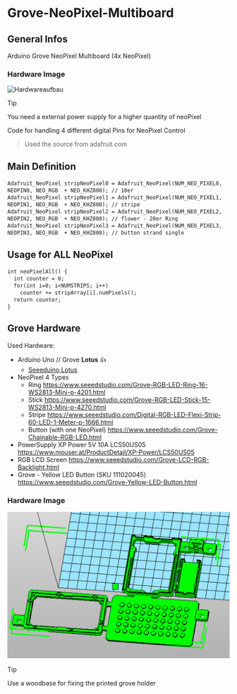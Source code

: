 # Grove-NeoPixel-Multiboard

## General Infos

Arduino Grove NeoPixel Multiboard (4x NeoPixel)

### Hardware Image

![Hardwareaufbau](./grove_neopixel_multiboard.jpg)

> [!TIP]
> You need a external power supply for a higher quantity of neoPixel

Code for handling 4 different digital Pins for NeoPixel Control

> Used the source from adafruit.com

## Main Definition

```
Adafruit_NeoPixel stripNeoPixel0 = Adafruit_NeoPixel(NUM_NEO_PIXEL0, NEOPIN0, NEO_RGB  + NEO_KHZ800); // 10er
Adafruit_NeoPixel stripNeoPixel1 = Adafruit_NeoPixel(NUM_NEO_PIXEL1, NEOPIN1, NEO_RGB  + NEO_KHZ800); // stripe
Adafruit_NeoPixel stripNeoPixel2 = Adafruit_NeoPixel(NUM_NEO_PIXEL2, NEOPIN2, NEO_RGB  + NEO_KHZ800); // flower - 20er Ring
Adafruit_NeoPixel stripNeoPixel3 = Adafruit_NeoPixel(NUM_NEO_PIXEL3, NEOPIN3, NEO_RGB  + NEO_KHZ800); // button strand single
```

## Usage for ALL NeoPixel

```
int neoPixelAll() {
  int counter = 0;
  for(int i=0; i<NUMSTRIPS; i++)
    counter += stripArray[i].numPixels(); 
  return counter;
}
```


## Grove Hardware

Used Hardware: 

* Arduino Uno // Grove **Lotus** :+1:
  *  [Seeeduino Lotus](https://www.seeedstudio.com/Seeeduino-Lotus-V1-1-ATMega328-Board-with-Grove-Interface.html) 
* NeoPixel 4 Types
  * Ring https://www.seeedstudio.com/Grove-RGB-LED-Ring-16-WS2813-Mini-p-4201.html
  * Stick https://www.seeedstudio.com/Grove-RGB-LED-Stick-15-WS2813-Mini-p-4270.html 
  * Stripe https://www.seeedstudio.com/Digital-RGB-LED-Flexi-Strip-60-LED-1-Meter-p-1666.html 
  * Button (with one NeoPixel) https://www.seeedstudio.com/Grove-Chainable-RGB-LED.html 
* PowerSupply XP Power 5V 10A LCS50US05 https://www.mouser.at/ProductDetail/XP-Power/LCS50US05
* RGB LCD Screen https://www.seeedstudio.com/Grove-LCD-RGB-Backlight.html
* Grove - Yellow LED Button (SKU 111020045) https://www.seeedstudio.com/Grove-Yellow-LED-Button.html 

### Hardware Image

![STL 3D Printfiles](./grove_stl.png)

> [!TIP]
> Use a woodbase for fixing the printed grove holder


